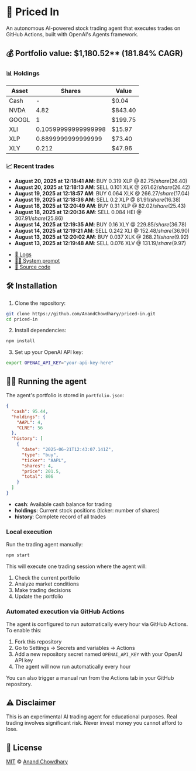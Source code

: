 # 🤖 Priced In

An autonomous AI-powered stock trading agent that executes trades on GitHub Actions, built with OpenAI's Agents framework.

<!-- auto start -->

## 💰 Portfolio value: $1,180.52** (181.84% CAGR)

### 📊 Holdings

| Asset | Shares | Value |
|-------|--------|-------|
| Cash | - | $0.04 |
| NVDA | 4.82 | $843.40 |
| GOOGL | 1 | $199.75 |
| XLI | 0.10599999999999998 | $15.97 |
| XLP | 0.8899999999999999 | $73.40 |
| XLY | 0.212 | $47.96 |

### 📈 Recent trades

- **August 20, 2025 at 12:18:41 AM**: BUY 0.319 XLP @ $82.75/share ($26.40)
- **August 20, 2025 at 12:18:13 AM**: SELL 0.101 XLK @ $261.62/share ($26.42)
- **August 19, 2025 at 12:18:57 AM**: BUY 0.064 XLK @ $266.27/share ($17.04)
- **August 19, 2025 at 12:18:36 AM**: SELL 0.2 XLP @ $81.91/share ($16.38)
- **August 18, 2025 at 12:20:49 AM**: BUY 0.31 XLP @ $82.02/share ($25.43)
- **August 18, 2025 at 12:20:36 AM**: SELL 0.084 HEI @ $307.91/share ($25.86)
- **August 14, 2025 at 12:19:35 AM**: BUY 0.16 XLY @ $229.85/share ($36.78)
- **August 14, 2025 at 12:19:21 AM**: SELL 0.242 XLI @ $152.48/share ($36.90)
- **August 13, 2025 at 12:20:02 AM**: BUY 0.037 XLK @ $268.21/share ($9.92)
- **August 13, 2025 at 12:19:48 AM**: SELL 0.076 XLV @ $131.19/share ($9.97)

<!-- auto end -->

- [🧠 Logs](./agent.log)
- [🧑‍💻 System prompt](./system-prompt.md)
- [📁 Source code](./agent.ts)

## 🛠️ Installation

1. Clone the repository:

```bash
git clone https://github.com/AnandChowdhary/priced-in.git
cd priced-in
```

2. Install dependencies:

```bash
npm install
```

3. Set up your OpenAI API key:

```bash
export OPENAI_API_KEY="your-api-key-here"
```

## 🏃‍♂️ Running the agent

The agent's portfolio is stored in `portfolio.json`:

```json
{
  "cash": 95.44,
  "holdings": {
    "AAPL": 4,
    "CLNE": 56
  },
  "history": [
    {
      "date": "2025-06-21T12:43:07.141Z",
      "type": "buy",
      "ticker": "AAPL",
      "shares": 4,
      "price": 201.5,
      "total": 806
    }
  ]
}
```

- **cash**: Available cash balance for trading
- **holdings**: Current stock positions (ticker: number of shares)
- **history**: Complete record of all trades

### Local execution

Run the trading agent manually:

```bash
npm start
```

This will execute one trading session where the agent will:

1. Check the current portfolio
2. Analyze market conditions
3. Make trading decisions
4. Update the portfolio

### Automated execution via GitHub Actions

The agent is configured to run automatically every hour via GitHub Actions. To enable this:

1. Fork this repository
2. Go to Settings → Secrets and variables → Actions
3. Add a new repository secret named `OPENAI_API_KEY` with your OpenAI API key
4. The agent will now run automatically every hour

You can also trigger a manual run from the Actions tab in your GitHub repository.

## ⚠️ Disclaimer

This is an experimental AI trading agent for educational purposes. Real trading involves significant risk. Never invest money you cannot afford to lose.

## 📄 License

[MIT](./LICENSE) © [Anand Chowdhary](https://anandchowdhary.com)
